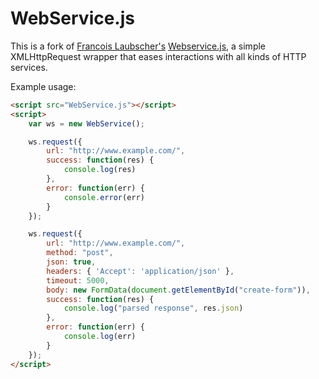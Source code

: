 WebService.js
=============

This is a fork of [Francois Laubscher's](http://djfranzwa.co.za/) [Webservice.js](https://github.com/djfranzwa/Webservice.js), a simple XMLHttpRequest wrapper that eases interactions with all kinds of HTTP services.

Example usage:

```html
<script src="WebService.js"></script>
<script>
    var ws = new WebService();

    ws.request({
        url: "http://www.example.com/",
        success: function(res) {
            console.log(res)
        },
        error: function(err) {
            console.error(err)
        }
    });

    ws.request({
        url: "http://www.example.com/",
        method: "post",
        json: true,
        headers: { 'Accept': 'application/json' },
        timeout: 5000,
        body: new FormData(document.getElementById("create-form")),
        success: function(res) {
        	console.log("parsed response", res.json)
        },
        error: function(err) {
            console.log(err)
        }
    });
</script>
```
